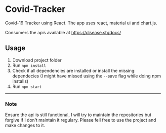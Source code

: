 # Covid-Tracker

Covid-19 Tracker using React.
The app uses react, material ui and chart.js. 

Consumers the apis available at https://disease.sh/docs/


## Usage 
1. Download project folder
2. Run `npm install`
3. Check if all dependencies are installed or install the missing dependecies (I might have missed using the --save flag while doing npm installs)
4. Run `npm start`


------------------------------------------------------------------------------------
### Note
  Ensure the api is still functional, I will try to maintain the repositories but forgive if I don't maintain it regulary. 
  Please fell free to use the project and make changes to it.

